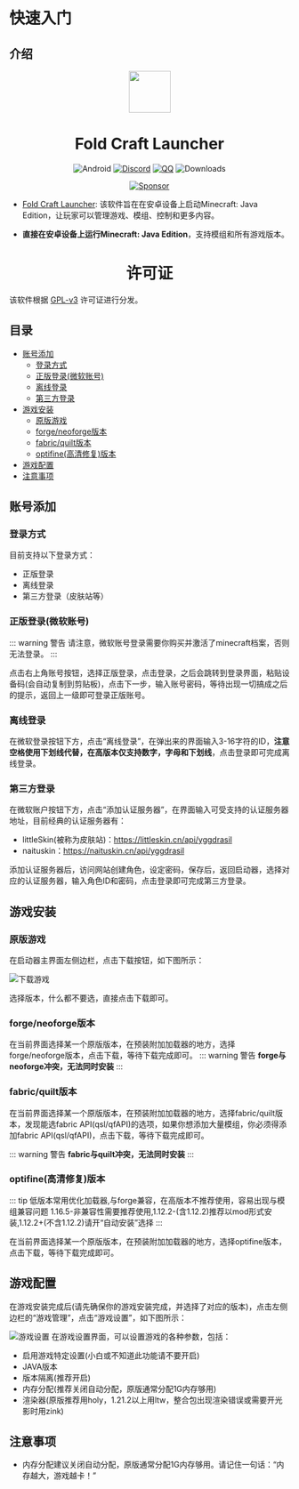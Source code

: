 # 快速入门

## 介绍

<div align="center">
    <img width="75" src="/fcl_logo.png
    "></img>
</div>

<h1 align="center">Fold Craft Launcher</h1>

<div align="center">

![Android](https://img.shields.io/badge/Android-3DDC84?style=for-the-badge&logo=android&logoColor=white)
[![Discord](https://img.shields.io/badge/Discord-4903FC?style=for-the-badge&logo=discord&logoColor=white)](https://discord.gg/ffhvuXTwyV)
[![QQ](https://img.shields.io/badge/QQ-4903FC?style=for-the-badge&logoColor=white)](http://qm.qq.com/cgi-bin/qm/qr?_wv=1027&k=LwxydGEvBZJnn09sXOjkQo9tuuLcYwx5&authKey=seyY5pPUCIHMWS5FqVryq926T0G2GarSXetpxxV9DJxBVt%2FPcg1vxN%2F%2FXpsCowyk&noverify=0&group_code=762054349)
![Downloads](https://img.shields.io/github/downloads/FCL-Team/FoldCraftLauncher/total?color=green&style=for-the-badge)

[![Sponsor](https://img.shields.io/badge/sponsor-30363D?style=for-the-badge&logo=GitHub-Sponsors&logoColor=#EA4AAA)](https://afdian.com/@tungs)

</div>

- [Fold Craft Launcher](https://fcl.ningmo.fun):
  该软件旨在在安卓设备上启动Minecraft: Java Edition，让玩家可以管理游戏、模组、控制和更多内容。

- **直接在安卓设备上运行Minecraft: Java Edition**，支持模组和所有游戏版本。

<h1 align="center">许可证</h1>

该软件根据 [GPL-v3](https://www.gnu.org/licenses/gpl-3.0.html) 许可证进行分发。



## 目录

- [账号添加](#账号添加)
  - [登录方式](#登录方式)
  - [正版登录(微软账号)](#正版登录微软账号)
  - [离线登录](#离线登录)
  - [第三方登录](#第三方登录)
- [游戏安装 ](#游戏安装)
  - [原版游戏](#原版游戏)
  - [forge/neoforge版本](#forgeneoforge版本)
  - [fabric/quilt版本](#fabricquilt版本)
  - [optifine(高清修复)版本](#optifine高清修复版本)
- [游戏配置](#游戏配置)
- [注意事项](#注意事项)

## 账号添加

### 登录方式

目前支持以下登录方式：
- 正版登录
- 离线登录
- 第三方登录（皮肤站等）

### 正版登录(微软账号)
::: warning 警告
请注意，微软账号登录需要你购买并激活了minecraft档案，否则无法登录。
:::

点击右上角账号按钮，选择正版登录，点击登录，之后会跳转到登录界面，粘贴设备码(会自动复制到剪贴板)，点击下一步，输入账号密码，等待出现一切搞成之后的提示，返回上一级即可登录正版账号。

### 离线登录

在微软登录按钮下方，点击“离线登录”，在弹出来的界面输入3-16字符的ID，**注意空格使用下划线代替，在高版本仅支持数字，字母和下划线**，点击登录即可完成离线登录。

### 第三方登录

在微软账户按钮下方，点击“添加认证服务器”，在界面输入可受支持的认证服务器地址，目前经典的认证服务器有：
- littleSkin(被称为皮肤站)：https://littleskin.cn/api/yggdrasil
- naituskin：https://naituskin.cn/api/yggdrasil

添加认证服务器后，访问网站创建角色，设定密码，保存后，返回启动器，选择对应的认证服务器，输入角色ID和密码，点击登录即可完成第三方登录。

## 游戏安装

### 原版游戏

在启动器主界面左侧边栏，点击下载按钮，如下图所示：

![下载游戏](/img/intro/download.png)

选择版本，什么都不要选，直接点击下载即可。

### forge/neoforge版本

在当前界面选择某一个原版版本，在预装附加加载器的地方，选择forge/neoforge版本，点击下载，等待下载完成即可。
::: warning 警告
**forge与neoforge冲突，无法同时安装**
:::
### fabric/quilt版本

在当前界面选择某一个原版版本，在预装附加加载器的地方，选择fabric/quilt版本，发现能选fabric API(qsl/qfAPI)的选项，如果你想添加大量模组，你必须得添加fabric API(qsl/qfAPI)，点击下载，等待下载完成即可。

::: warning 警告
**fabric与quilt冲突，无法同时安装**
:::
### optifine(高清修复)版本

::: tip
低版本常用优化加载器,与forge兼容，在高版本不推荐使用，容易出现与模组兼容问题
1.16.5-非兼容性需要推荐使用,1.12.2-(含1.12.2)推荐以mod形式安装,1.12.2+(不含1.12.2)请开“自动安装”选择
:::

在当前界面选择某一个原版版本，在预装附加加载器的地方，选择optifine版本，点击下载，等待下载完成即可。

## 游戏配置

在游戏安装完成后(请先确保你的游戏安装完成，并选择了对应的版本)，点击左侧边栏的“游戏管理”，点击“游戏设置”，如下图所示：

![游戏设置](/img/intro/game_setting.png)
在游戏设置界面，可以设置游戏的各种参数，包括：
- 启用游戏特定设置(小白或不知道此功能请不要开启)
- JAVA版本
- 版本隔离(推荐开启)
- 内存分配(推荐关闭自动分配，原版通常分配1G内存够用)
- 渲染器(原版推荐用holy，1.21.2以上用ltw，整合包出现渲染错误或需要开光影时用zink)

## 注意事项

- 内存分配建议关闭自动分配，原版通常分配1G内存够用。请记住一句话：“内存越大，游戏越卡！”